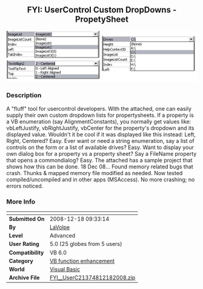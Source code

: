 ﻿<div align="center">

## FYI: UserControl Custom DropDowns \- PropetySheet

<img src="PIC200812121335161821.JPG">
</div>

### Description

A "fluff" tool for usercontrol developers. With the attached, one can easily supply their own custom dropdown lists for propertysheets. If a property is a VB enumeration (say AlignmentConstants), you normally get values like: vbLeftJustify, vbRightJustify, vbCenter for the property's dropdown and its displayed value. Wouldn't it be cool if it was displayed like this instead: Left, Right, Centered? Easy. Ever want or need a string enumeration, say a list of controls on the form or a list of available drives? Easy. Want to display your own dialog box for a property vs a property sheet? Say a FileName property that opens a commondialog? Easy. The attached has a sample project that shows how this can be done. 18 Dec 08... Found memory related bugs that crash. Thunks &amp; mapped memory file modified as needed. Now tested compiled/uncompiled and in other apps (MSAccess). No more crashing; no errors noticed.
 
### More Info
 


<span>             |<span>
---                |---
**Submitted On**   |2008-12-18 09:33:14
**By**             |[LaVolpe](https://github.com/Planet-Source-Code/PSCIndex/blob/master/ByAuthor/lavolpe.md)
**Level**          |Advanced
**User Rating**    |5.0 (25 globes from 5 users)
**Compatibility**  |VB 6\.0
**Category**       |[VB function enhancement](https://github.com/Planet-Source-Code/PSCIndex/blob/master/ByCategory/vb-function-enhancement__1-25.md)
**World**          |[Visual Basic](https://github.com/Planet-Source-Code/PSCIndex/blob/master/ByWorld/visual-basic.md)
**Archive File**   |[FYI\_\_UserC21374812182008\.zip](https://github.com/Planet-Source-Code/lavolpe-fyi-usercontrol-custom-dropdowns-propetysheet__1-71520/archive/master.zip)








